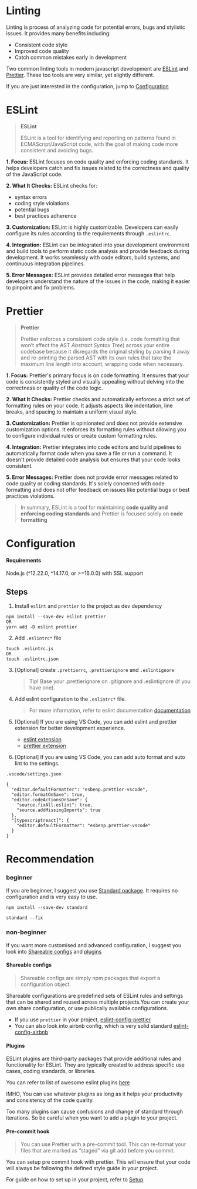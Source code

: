 # Linting

Linting is process of analyzing code for potential errors, bugs and stylistic issues.
It provides many benefits including:

- Consistent code style
- Improved code quality
- Catch common mistakes early in development

Two common linting tools in modern javascript development are [ESLint](#eslint) and [Prettier](#prettier). These too tools are very similar, yet slightly different.

If you are just interested in the configuration, jump to [Configuration](#configuration)

# ESLint

> **ESLint**
>
> ESLint is a tool for identifying and reporting on patterns found in ECMAScript/JavaScript code, with the goal of making code more consistent and avoiding bugs.

**1. Focus:**
ESLint focuses on code quality and enforcing coding standards. It helps developers catch and fix issues related to the correctness and quality of the JavaScript code.

**2. What It Checks:**
ESLint checks for:

- syntax errors
- coding style violations
- potential bugs
- best practices adherence

**3. Customization:**
ESLint is highly customizable. Developers can easily configure its rules according to the requirements through `.eslintrc`.

**4. Integration:**
ESLint can be integrated into your development environment and build tools to perform static code analysis and provide feedback during development. It works seamlessly with code editors, build systems, and continuous integration pipelines.

**5. Error Messages:**
ESLint provides detailed error messages that help developers understand the nature of the issues in the code, making it easier to pinpoint and fix problems.

# Prettier

> **Prettier**
>
> Prettier enforces a consistent code style (i.e. code formatting that won’t affect the AST _Abstract Syntax Tree_) across your entire codebase because it disregards the original styling by parsing it away and re-printing the parsed AST with its own rules that take the maximum line length into account, wrapping code when necessary.

**1. Focus:**
Prettier's primary focus is on code formatting. It ensures that your code is consistently styled and visually appealing without delving into the correctness or quality of the code logic.

**2. What It Checks:**
Prettier checks and automatically enforces a strict set of formatting rules on your code. It adjusts aspects like indentation, line breaks, and spacing to maintain a uniform visual style.

**3. Customization:**
Prettier is opinionated and does not provide extensive customization options. It enforces its formatting rules without allowing you to configure individual rules or create custom formatting rules.

**4. Integration:**
Prettier integrates into code editors and build pipelines to automatically format code when you save a file or run a command. It doesn't provide detailed code analysis but ensures that your code looks consistent.

**5. Error Messages:**
Prettier does not provide error messages related to code quality or coding standards. It's solely concerned with code formatting and does not offer feedback on issues like potential bugs or best practices violations.

> In summary, ESLint is a tool for maintaining **code quality and enforcing coding standards** and Prettier is focused solely on **code formatting**

# Configuration

#### Requirements

Node.js (^12.22.0, ^14.17.0, or >=16.0.0) with SSL support

## Steps

1. Install `eslint` and `prettier` to the project as dev dependency

```
npm install --save-dev eslint prettier
OR
yarn add -D eslint prettier
```

2. Add `.eslintrc*` file

```
touch .eslintrc.js
OR
touch .eslintrc.json
```

3. [Optional] create `.prettierrc`, `.prettierignore` and `.eslintignore`

   > Tip! Base your .prettierignore on .gitignore and .eslintignore (if you have one).

4. Add eslint configuration to the `.eslintrc*` file.

   > For more information, refer to eslint documentation [documentation](https://eslint.org/docs/latest/use/configure/)

5. [Optional] If you are using VS Code, you can add eslint and prettier extension for better development experience.

   - [eslint extension](https://marketplace.visualstudio.com/items?itemName=dbaeumer.vscode-eslint)
   - [prettier extension](https://marketplace.visualstudio.com/items?itemName=esbenp.prettier-vscode)

6. [Optional] If you are using VS Code, you can add auto format and auto lint to the settings.

```
.vscode/settings.json

{
  "editor.defaultFormatter": "esbenp.prettier-vscode",
  "editor.formatOnSave": true,
  "editor.codeActionsOnSave": {
    "source.fixAll.eslint": true,
    "source.addMissingImports": true
  },
  "[typescriptreact]": {
    "editor.defaultFormatter": "esbenp.prettier-vscode"
  }
}
```

# Recommendation

### beginner

If you are beginner, I suggest you use [Standard package](https://standardjs.com/). It requires no configuration and is very easy to use.

```
npm install --save-dev standard

standard --fix
```

### non-beginner

If you want more customised and advanced configuration, I suggest you look into [Shareable configs](https://eslint.org/docs/latest/extend/shareable-configs) and [plugins](https://eslint.org/docs/latest/use/configure/plugins)

#### Shareable configs

> Shareable configs are simply npm packages that export a configuration object.

Shareable configurations are predefined sets of ESLint rules and settings that can be shared and reused across multiple projects.You can create your own share configuration, or use publically available configurations.

- If you use `prettier` in your project, [eslint-config-prettier](https://www.npmjs.com/package/eslint-config-prettier)
- You can also look into airbnb config, which is very solid standard [eslint-config-airbnb](https://www.npmjs.com/package/eslint-config-airbnb)

#### Plugins

ESLint plugins are third-party packages that provide additional rules and functionality for ESLint. They are typically created to address specific use cases, coding standards, or libraries.

You can refer to list of awesome eslint plugins [here](https://github.com/dustinspecker/awesome-eslint)

IMHO, You can use whatever plugins as long as it helps your productivity and consistency of the code quality.

Too many plugins can cause confusions and change of standard through iterations. So be careful when you want to add a plugin to your project.

#### Pre-commit hook

> You can use Prettier with a pre-commit tool. This can re-format your files that are marked as “staged” via git add before you commit.

You can setup pre commit hook with prettier. This will ensure that your code will always be following the defined style guide in your project.

For guide on how to set up in your project, refer to [Setup](https://prettier.io/docs/en/precommit)
